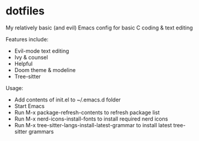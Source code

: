 # dotfiles
My relatively basic (and evil) Emacs config for basic C coding & text editing

Features include:
- Evil-mode text editing
- Ivy & counsel
- Helpful
- Doom theme & modeline
- Tree-sitter

Usage:
- Add contents of init.el to ~/.emacs.d folder
- Start Emacs
- Run M-x package-refresh-contents to refresh package list
- Run M-x nerd-icons-install-fonts to install required nerd icons
- Run M-x tree-sitter-langs-install-latest-grammar to install latest tree-sitter grammars
